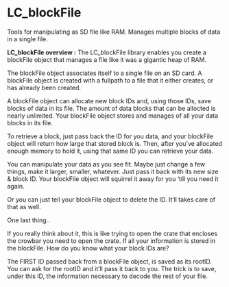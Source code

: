 # LC_blockFile
Tools for manipulating as SD file like RAM. Manages multiple blocks of data in a single file.


**LC_blockFile overview :** The LC_blockFile library enables you create a blockFile object that manages a file like it was a gigantic heap of RAM.

The blockFile object associates itself to a single file on an SD card. A blockFile object is created with a fullpath to a file that it either creates, or has already been created.

A blockFile object can allocate new block IDs and, using those IDs, save blocks of data in its file. The amount of data blocks that can be allocted is nearly unlimited. Your blockFile object stores and manages of all your data blocks in its file.

To retrieve a block, just pass back the ID for you data, and your blockFile object will return how large that stored block is. Then, after you’ve allocated enough memory to hold it, using that same ID you can retrieve your data.

You can manipulate your data as you see fit. Maybe just change a few things, make it larger, smaller, whatever. Just pass it back with its new size & block ID. Your blockFile object will squirrel it away for you ‘till you need it again.

Or you can just tell your blockFile object to delete the ID. It’ll takes care of that as well.

One last thing..

If you really think about it, this is like trying to open the crate that encloses the crowbar you need to open the crate.  If all your information is stored in the blockFile. How do you know what your block IDs are?

The FIRST ID passed back from a blockFile object, is saved as its rootID. You can ask for the rootID and it’ll pass it back to you. The trick is to save, under this ID, the information necessary to decode the rest of your file.


